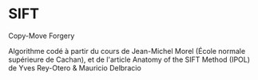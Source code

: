 # SIFT
Copy-Move Forgery

Algorithme codé à partir du cours de Jean-Michel Morel (École normale supérieure de Cachan), et
de l'article Anatomy of the SIFT Method (IPOL) de Yves Rey-Otero & Mauricio Delbracio
